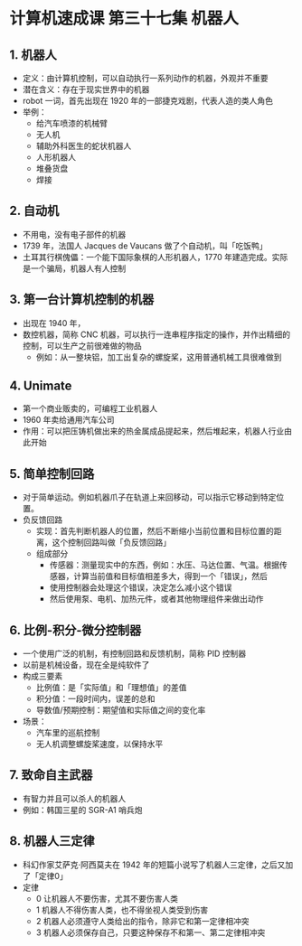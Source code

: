 # 计算机速成课 第三十七集 机器人

## 1. 机器人
- 定义：由计算机控制，可以自动执行一系列动作的机器，外观并不重要
- 潜在含义：存在于现实世界中的机器
- robot 一词，首先出现在 1920 年的一部捷克戏剧，代表人造的类人角色
- 举例：
  - 给汽车喷漆的机械臂
  - 无人机
  - 辅助外科医生的蛇状机器人
  - 人形机器人
  - 堆叠货盘
  - 焊接

## 2. 自动机
- 不用电，没有电子部件的机器
- 1739 年，法国人 Jacques de Vaucans 做了个自动机，叫「吃饭鸭」
- 土耳其行棋傀儡：一个能下国际象棋的人形机器人，1770 年建造完成。实际是一个骗局，机器人有人控制

## 3. 第一台计算机控制的机器
- 出现在 1940 年，
- 数控机器，简称 CNC 机器，可以执行一连串程序指定的操作，并作出精细的控制，可以生产之前很难做的物品
  - 例如：从一整块铝，加工出复杂的螺旋桨，这用普通机械工具很难做到


## 4. Unimate
- 第一个商业贩卖的，可编程工业机器人
- 1960 年卖给通用汽车公司
- 作用：可以把压铸机做出来的热金属成品提起来，然后堆起来，机器人行业由此开始


## 5. 简单控制回路
- 对于简单运动。例如机器爪子在轨道上来回移动，可以指示它移动到特定位置。
- 负反馈回路
  - 实现：首先判断机器人的位置，然后不断缩小当前位置和目标位置的距离，这个控制回路叫做「负反馈回路」
  - 组成部分
    - 传感器：测量现实中的东西，例如：水压、马达位置、气温。根据传感器，计算当前值和目标值相差多大，得到一个「错误」，然后
    - 使用控制器会处理这个错误，决定怎么减小这个错误
    - 然后使用泵、电机、加热元件，或者其他物理组件来做出动作


## 6. 比例-积分-微分控制器
- 一个使用广泛的机制，有控制回路和反馈机制，简称 PID 控制器
- 以前是机械设备，现在全是纯软件了
- 构成三要素
  - 比例值：是「实际值」和「理想值」的差值
  - 积分值：一段时间内，误差的总和
  - 导数值/预期控制：期望值和实际值之间的变化率
- 场景：
  - 汽车里的巡航控制
  - 无人机调整螺旋桨速度，以保持水平


## 7. 致命自主武器
- 有智力并且可以杀人的机器人
- 例如：韩国三星的 SGR-A1 哨兵炮


## 8. 机器人三定律
- 科幻作家艾萨克·阿西莫夫在 1942 年的短篇小说写了机器人三定律，之后又加了「定律0」
- 定律
  - 0 让机器人不要伤害，尤其不要伤害人类
  - 1 机器人不得伤害人类，也不得坐视人类受到伤害
  - 2 机器人必须遵守人类给出的指令，除非它和第一定律相冲突
  - 3 机器人必须保存自己，只要这种保存不和第一、第二定律相冲突





